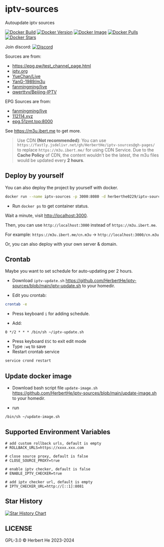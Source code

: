 # iptv-sources

Autoupdate iptv sources

[![Docker Build](https://img.shields.io/docker/automated/herberthe0229/iptv-sources?style=flat-square)](https://hub.docker.com/r/herberthe0229/iptv-sources)
[![Docker Version](https://img.shields.io/docker/v/herberthe0229/iptv-sources/latest?style=flat-square)](https://hub.docker.com/r/herberthe0229/iptv-sources)
[![Docker Image](https://img.shields.io/docker/image-size/herberthe0229/iptv-sources/latest?style=flat-square)](https://hub.docker.com/r/herberthe0229/iptv-sources)
[![Docker Pulls](https://img.shields.io/docker/pulls/herberthe0229/iptv-sources?style=flat-square)](https://hub.docker.com/r/herberthe0229/iptv-sources)
[![Docker Stars](https://img.shields.io/docker/stars/herberthe0229/iptv-sources?style=flat-square)](https://hub.docker.com/r/herberthe0229/iptv-sources)

Join discord: [![Discord](https://discord.badge.ibert.me/api/server/betxHcsTqa)](https://discord.gg/betxHcsTqa)

Sources are from:

- <https://epg.pw/test_channel_page.html>
- [iptv.org](https://github.com/iptv-org/iptv)
- [YueChan/Live](https://github.com/YueChan/Live)
- [YanG-1989/m3u](https://github.com/YanG-1989/m3u)
- [fanmingming/live](https://github.com/fanmingming/live)
- [qwerttvv/Beijing-IPTV](https://github.com/qwerttvv/Beijing-IPTV)

EPG Sources are from:

- [fanmingming/live](https://github.com/fanmingming/live)
- [112114.xyz](https://diyp1.112114.xyz)
- [epg.51zmt.top:8000](http://epg.51zmt.top:8000/)

See <https://m3u.ibert.me> to get more.

> Use CDN **(Not recommended)**: You can use `https://fastly.jsdelivr.net/gh/HerbertHe/iptv-sources@gh-pages/` to replace `https://m3u.ibert.me/` for using CDN Service. Due to the **Cache Policy** of CDN, the content wouldn't be the latest, the m3u files would be updated every **2 hours**.

## Deploy by yourself

You can also deploy the project by yourself with docker.

```bash
docker run --name iptv-sources -p 3000:8080 -d herberthe0229/iptv-sources:latest
```

- Run `docker ps` to get container status.

Wait a minute, visit <http://localhost:3000>.

Then, you can use `http://localhost:3000` instead of `https://m3u.ibert.me`.

For example: `https://m3u.ibert.me/cn.m3u` -> `http://localhost:3000/cn.m3u`

Or, you can also deploy with your own server & domain.

## Crontab

Maybe you want to set schedule for auto-updating per 2 hours.

- Download `iptv-update.sh` <https://github.com/HerbertHe/iptv-sources/blob/main/iptv-update.sh> to your homedir.

- Edit you crontab:

```bash
crontab -e
```

- Press keyboard `i` for adding schedule.

- Add:

```cron
0 */2 * * * /bin/sh ~/iptv-update.sh
```

- Press keyboard `ESC` to exit edit mode
- Type `:wq` to save
- Restart crontab service

```bash
service crond restart
```

## Update docker image

- Download bash script file `update-image.sh` <https://github.com/HerbertHe/iptv-sources/blob/main/update-image.sh> to your homedir.

- run

```bash
/bin/sh ~/update-image.sh
```

## Supported Environment Variables

```shell
# add custom rollback urls, default is empty
# ROLLBACK_URLS=https://xxxx.xxx.com

# close source proxy, default is false
# CLOSE_SOURCE_PROXY=true

# enable iptv checker, default is false
# ENABLE_IPTV_CHECKER=true

# add iptv checker url, default is empty
# IPTV_CHECKER_URL=http://[::1]:8081
```

## Star History

[![Star History Chart](https://api.star-history.com/svg?repos=HerbertHe/iptv-sources&type=Date)](https://star-history.com/#HerbertHe/iptv-sources&Date)

## LICENSE

GPL-3.0 &copy; Herbert He 2023-2024

